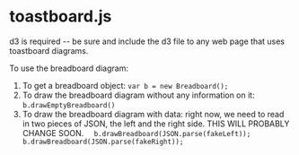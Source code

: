 # toastboard.js

d3 is required -- be sure and include the d3 file to any web page that uses toastboard diagrams.

To use the breadboard diagram:
1. To get a breadboard object: `var b = new Breadboard();`
1. To draw the breadboard diagram without any information on it: `b.drawEmptyBreadboard()`
1. To draw the breadboard diagram with data: right now, we need to read in two pieces of JSON, the left and the right side. THIS WILL PROBABLY CHANGE SOON. ```  b.drawBreadboard(JSON.parse(fakeLeft));
  b.drawBreadboard(JSON.parse(fakeRight));```